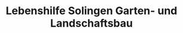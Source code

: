 ---
title: "Lebenshilfe Solingen Garten- und Landschaftsbau"
url: /solingen/lebenshilfe-solingen-garten-und-landschaftsbau/
shop: Blumen
---